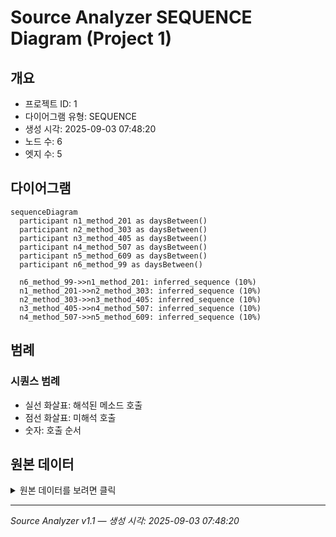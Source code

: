 # Source Analyzer SEQUENCE Diagram (Project 1)

## 개요
- 프로젝트 ID: 1
- 다이어그램 유형: SEQUENCE
- 생성 시각: 2025-09-03 07:48:20
- 노드 수: 6
- 엣지 수: 5

## 다이어그램

```mermaid
sequenceDiagram
  participant n1_method_201 as daysBetween()
  participant n2_method_303 as daysBetween()
  participant n3_method_405 as daysBetween()
  participant n4_method_507 as daysBetween()
  participant n5_method_609 as daysBetween()
  participant n6_method_99 as daysBetween()

  n6_method_99->>n1_method_201: inferred_sequence (10%)
  n1_method_201->>n2_method_303: inferred_sequence (10%)
  n2_method_303->>n3_method_405: inferred_sequence (10%)
  n3_method_405->>n4_method_507: inferred_sequence (10%)
  n4_method_507->>n5_method_609: inferred_sequence (10%)
```

## 범례

### 시퀀스 범례
- 실선 화살표: 해석된 메소드 호출
- 점선 화살표: 미해석 호출
- 숫자: 호출 순서

## 원본 데이터

<details>
<summary>원본 데이터를 보려면 클릭</summary>

노드 목록 (6)
```json
  method:99: daysBetween() (method)
  method:201: daysBetween() (method)
  method:303: daysBetween() (method)
  method:405: daysBetween() (method)
  method:507: daysBetween() (method)
  method:609: daysBetween() (method)
```

엣지 목록 (5)
```json
  method:99 -> method:201 (inferred_sequence)
  method:201 -> method:303 (inferred_sequence)
  method:303 -> method:405 (inferred_sequence)
  method:405 -> method:507 (inferred_sequence)
  method:507 -> method:609 (inferred_sequence)
```

</details>

---
*Source Analyzer v1.1 — 생성 시각: 2025-09-03 07:48:20*